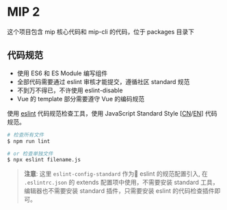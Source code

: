# MIP 2

这个项目包含 mip 核心代码和 mip-cli 的代码，位于 packages 目录下

## 代码规范

- 使用 ES6 和 ES Module 编写组件
- 全部代码需要通过 eslint 审核才能提交，遵循社区 standard 规范
- 不到万不得已，不许使用 eslint-disable
- Vue 的 template 部分需要遵守 Vue 的编码规范

使用 [eslint](https://eslint.org/) 代码规范检查工具，使用 JavaScript Standard Style [[CN](https://standardjs.com/rules-zhcn.html)/[EN](https://standardjs.com/rules-en.html)] 代码规范。

```sh
# 检查所有文件
$ npm run lint

# or 检查单独文件
$ npx eslint filename.js
```

> **注意**: 这里 `eslint-config-standard` 作为 eslint 的规范配置引入, 在 `.eslintrc.json` 的 extends 配置项中使用，不需要安装 standard 工具，编辑器也不需要安装 standard 插件，只需要安装 eslint 的代码检查插件即可。


